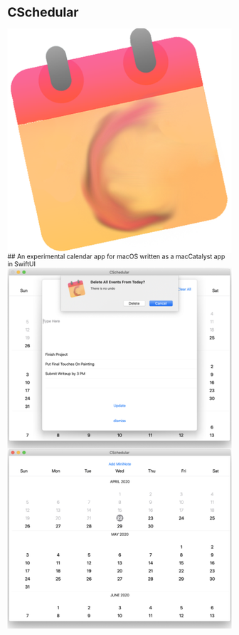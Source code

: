 # CSchedular
<img align="left" src="Screenshots/icon.png" alt="drawing"/>
## An experimental calendar app for macOS written as a macCatalyst app in SwiftUI
<img align="left" src="Screenshots/Screenshot1.png" alt="drawing"/>
<img align="left" src="Screenshots/Screenshot2.png" alt="drawing"/>
